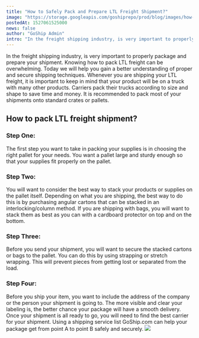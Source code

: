 ```yaml
---
title: "How to Safely Pack and Prepare LTL Freight Shipment?"
image: "https://storage.googleapis.com/goshiprepo/prod/blog/images/how-to-safely-prepare-your-ltl-freight-shipment.jpg"
postedAt: 1527061525000
news: false
author: "GoShip Admin"
intro: "In the freight shipping industry, is very important to properly package and prepare your shipment. Knowing how to pack LTL freight can be overwhelming. Today we will help you gain a better understanding of proper and secure shipping techniques. Whenever you are shipping your LTL freight, it is important to keep in mind that your product will be on a truck with many other products. Carriers pack their trucks according to size and shape to save time and money. It is recommended to pack most of your shipments "
---
```

In the freight shipping industry, is very important to properly package and prepare your shipment. Knowing how to pack LTL freight can be overwhelming. Today we will help you gain a better understanding of proper and secure shipping techniques. Whenever you are shipping your LTL freight, it is important to keep in mind that your product will be on a truck with many other products. Carriers pack their trucks according to size and shape to save time and money. It is recommended to pack most of your shipments onto standard crates or pallets.

How to pack LTL freight shipment?
---------------------------------

### Step One:

The first step you want to take in packing your supplies is in choosing the right pallet for your needs. You want a pallet large and sturdy enough so that your supplies fit properly on the pallet.

### Step Two:

You will want to consider the best way to stack your products or supplies on the pallet itself. Depending on what you are shipping, the best way to do this is by purchasing angular cartons that can be stacked in an interlocking/column method. If you are shipping with bags, you will want to stack them as best as you can with a cardboard protector on top and on the bottom.

### Step Three:

Before you send your shipment, you will want to secure the stacked cartons or bags to the pallet. You can do this by using strapping or stretch wrapping. This will prevent pieces from getting lost or separated from the load.

### Step Four:

Before you ship your item, you want to include the address of the company or the person your shipment is going to. The more visible and clear your labeling is, the better chance your package will have a smooth delivery. Once your shipment is all ready to go, you will need to find the best carrier for your shipment. Using a shipping service list GoShip.com can help your package get from point A to point B safely and securely. [![](https://www.goship.com/wp-content/uploads/2021/02/1ace89b4-fe28-40ff-a2a7-4cddc60fc9ec.png)](https://www.goship.com/)
